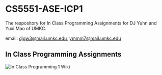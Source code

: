 # CS5551-ASE-ICP1

The respository for In Class Programming Assignments for DJ Yuhn and Yuxi Mao of UMKC.

email: djgw3@mail.umkc.edu, ymmm7@mail.umkc.edu

## In Class Programming Assignments

![In Class Programming 1 Wiki](https://github.com/djyuhn/CS5551-ASE-ICP1/wiki/In-Class-Programming---1)
